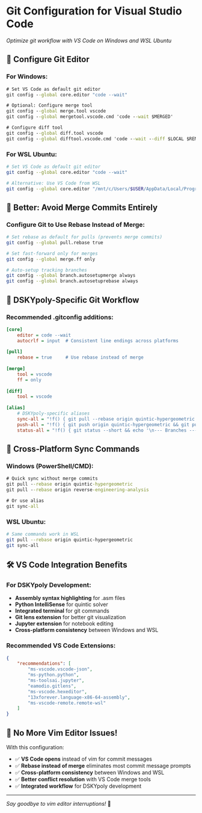 # Git Configuration for Visual Studio Code

*Optimize git workflow with VS Code on Windows and WSL Ubuntu*

## 🔧 **Configure Git Editor**

### **For Windows:**
```cmd
# Set VS Code as default git editor
git config --global core.editor "code --wait"

# Optional: Configure merge tool
git config --global merge.tool vscode
git config --global mergetool.vscode.cmd 'code --wait $MERGED'

# Configure diff tool
git config --global diff.tool vscode
git config --global difftool.vscode.cmd 'code --wait --diff $LOCAL $REMOTE'
```

### **For WSL Ubuntu:**
```bash
# Set VS Code as default git editor
git config --global core.editor "code --wait"

# Alternative: Use VS Code from WSL
git config --global core.editor "/mnt/c/Users/$USER/AppData/Local/Programs/Microsoft\ VS\ Code/bin/code --wait"
```

## 🚀 **Better: Avoid Merge Commits Entirely**

### **Configure Git to Use Rebase Instead of Merge:**
```bash
# Set rebase as default for pulls (prevents merge commits)
git config --global pull.rebase true

# Set fast-forward only for merges
git config --global merge.ff only

# Auto-setup tracking branches
git config --global branch.autosetupmerge always
git config --global branch.autosetuprebase always
```

## 🎯 **DSKYpoly-Specific Git Workflow**

### **Recommended .gitconfig additions:**
```ini
[core]
    editor = code --wait
    autocrlf = input  # Consistent line endings across platforms
    
[pull]
    rebase = true     # Use rebase instead of merge
    
[merge]
    tool = vscode
    ff = only
    
[diff]
    tool = vscode
    
[alias]
    # DSKYpoly-specific aliases
    sync-all = "!f() { git pull --rebase origin quintic-hypergeometric && git pull --rebase origin reverse-engineering-analysis; }; f"
    push-all = "!f() { git push origin quintic-hypergeometric && git push origin reverse-engineering-analysis; }; f"
    status-all = "!f() { git status --short && echo '\n--- Branches ---' && git branch -v; }; f"
```

## 🔄 **Cross-Platform Sync Commands**

### **Windows (PowerShell/CMD):**
```cmd
# Quick sync without merge commits
git pull --rebase origin quintic-hypergeometric
git pull --rebase origin reverse-engineering-analysis

# Or use alias
git sync-all
```

### **WSL Ubuntu:**
```bash
# Same commands work in WSL
git pull --rebase origin quintic-hypergeometric
git sync-all
```

## 🛠️ **VS Code Integration Benefits**

### **For DSKYpoly Development:**
- **Assembly syntax highlighting** for .asm files
- **Python IntelliSense** for quintic solver
- **Integrated terminal** for git commands
- **Git lens extension** for better git visualization
- **Jupyter extension** for notebook editing
- **Cross-platform consistency** between Windows and WSL

### **Recommended VS Code Extensions:**
```json
{
    "recommendations": [
        "ms-vscode.vscode-json",
        "ms-python.python",
        "ms-toolsai.jupyter",
        "eamodio.gitlens",
        "ms-vscode.hexeditor",
        "13xforever.language-x86-64-assembly",
        "ms-vscode-remote.remote-wsl"
    ]
}
```

## 🎯 **No More Vim Editor Issues!**

With this configuration:
- ✅ **VS Code opens** instead of vim for commit messages
- ✅ **Rebase instead of merge** eliminates most commit message prompts
- ✅ **Cross-platform consistency** between Windows and WSL
- ✅ **Better conflict resolution** with VS Code merge tools
- ✅ **Integrated workflow** for DSKYpoly development

---

*Say goodbye to vim editor interruptions!* 🎉
